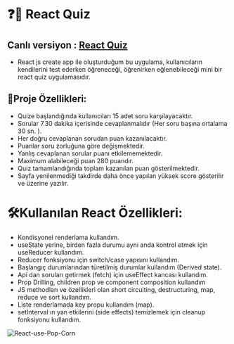 # ❓🧠 React Quiz 
## Canlı versiyon : <a href="https://react-quiz-challange.netlify.app/">React Quiz</a>
- React js create app ile oluşturduğum bu uygulama,  kullanıcıların kendilerini test ederken öğreneceği, öğrenirken eğlenebileceği mini bir react quiz uygulamasıdır.

## 📝Proje Özellikleri:

- Quize başlandığında kullanıcıları 15 adet soru karşılayacaktır.
- Sorular 7.30 dakika içerisinde cevaplanmalıdır (Her soru başına ortalama 30 sn. ).
- Her doğru cevaplanan sorudan puan kazanılacaktır.
- Puanlar soru zorluğuna göre değişmektedir.
- Yanlış cevaplanan sorular puanı etkilememektedir.
- Maximum alabileceği puan 280 puandır.
- Quiz tamamlandığında toplam kazanılan puan gösterilmektedir.
- Sayfa yenilenmediği takdirde daha önce yapılan yüksek score gösterilir ve üzerine yazılır.

# 🛠Kullanılan React Özellikleri:

- Kondisyonel renderlama kullandım.
- useState yerine, birden fazla durumu aynı anda kontrol etmek için useReducer kullandım.
- Reducer fonksiyonu için switch/case yapısını kullandım.
- Başlangıç ​​durumlarından türetilmiş durumlar kullandım (Derived state).
- Api dan soruları getirmek  (fetch) için useEffect kancası kullandım.
- Prop Drilling, children prop ve component composition kullandım
- JS methodları ve özellikleri olan short circuiting, destructuring, map, reduce ve sort kullandım.
- Liste renderlamada key propu kullandım (map).
- setInterval ın yan etkilerini (side effects) temizlemek için cleanup fonksiyonu kullandım.

![React-use-Pop-Corn](public/react-quiz.gif)
